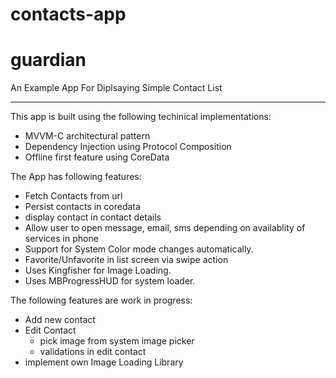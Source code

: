 # contacts-app


# guardian
An Example App For Diplsaying Simple Contact List
***
This app is built using the following techinical implementations:
 - MVVM-C architectural pattern
 - Dependency Injection using Protocol Composition
 - Offline first feature using CoreData

The App has following features:
 - Fetch Contacts from url
 - Persist contacts in coredata
 - display contact in contact details
 - Allow user to open message, email, sms depending on availablity of services in phone
 - Support for System Color mode changes automatically.
 - Favorite/Unfavorite in list screen via swipe action
 - Uses Kingfisher for Image Loading.
 - Uses MBProgressHUD for system loader.
 
The following features are work in progress:
 - Add new contact
 - Edit Contact
    - pick image from system image picker
    - validations in edit contact
 - implement own Image Loading Library

